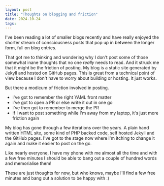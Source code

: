 ```yaml
---
layout: post
title: "Thoughts on blogging and friction"
date: 2024-10-24
tags: 
---
```


I've been reading a lot of smaller blogs recently and have really enjoyed the shorter stream of consciousness posts that pop up in between the longer form, full on blog entries. 

That got me to thinking and wondering why I don't post some of those somewhat inane thoughts that no one _really_ needs to read. And it struck me that it might be the friction of posting. My blog is a static site generated by Jekyll and hosted on GitHub pages. This is great from a technical point of view because I don't have to worry about building or hosting. It just works. 

But there a modicum of friction involved in posting. 
- I've got to remember the right YAML front matter
- I've got to open a PR or else write it out in one go
- I've then got to remember to merge the PR
- If I want to post something while I'm away from my laptop, it's just more friction again

My blog has gone through a few iterations over the years. A plain hand written HTML site, some kind of PHP backed code, self hosted Jekyll and the GitHub pages. I've got to the stage now where I'm itching to change it again and make it easier to post on the go.

Like nearly everyone, I have my phone with me almost all the time and with a few free minutes I should be able to bang out a couple of hundred words and memorialise them!

These are just thoughts for now, but who knows, maybe I'll find a few free minutes and bang out a solution to be happy with :)
